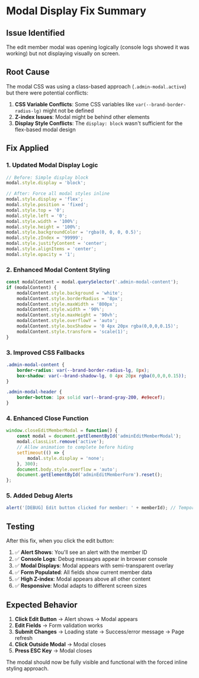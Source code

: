 # Modal Display Fix Summary

## Issue Identified
The edit member modal was opening logically (console logs showed it was working) but not displaying visually on screen.

## Root Cause
The modal CSS was using a class-based approach (`.admin-modal.active`) but there were potential conflicts:

1. **CSS Variable Conflicts**: Some CSS variables like `var(--brand-border-radius-lg)` might not be defined
2. **Z-index Issues**: Modal might be behind other elements
3. **Display Style Conflicts**: The `display: block` wasn't sufficient for the flex-based modal design

## Fix Applied

### 1. Updated Modal Display Logic
```javascript
// Before: Simple display block
modal.style.display = 'block';

// After: Force all modal styles inline
modal.style.display = 'flex';
modal.style.position = 'fixed';
modal.style.top = '0';
modal.style.left = '0';
modal.style.width = '100%';
modal.style.height = '100%';
modal.style.backgroundColor = 'rgba(0, 0, 0, 0.5)';
modal.style.zIndex = '99999';
modal.style.justifyContent = 'center';
modal.style.alignItems = 'center';
modal.style.opacity = '1';
```

### 2. Enhanced Modal Content Styling
```javascript
const modalContent = modal.querySelector('.admin-modal-content');
if (modalContent) {
    modalContent.style.background = 'white';
    modalContent.style.borderRadius = '8px';
    modalContent.style.maxWidth = '800px';
    modalContent.style.width = '90%';
    modalContent.style.maxHeight = '90vh';
    modalContent.style.overflowY = 'auto';
    modalContent.style.boxShadow = '0 4px 20px rgba(0,0,0,0.15)';
    modalContent.style.transform = 'scale(1)';
}
```

### 3. Improved CSS Fallbacks
```css
.admin-modal-content {
    border-radius: var(--brand-border-radius-lg, 8px);
    box-shadow: var(--brand-shadow-lg, 0 4px 20px rgba(0,0,0,0.15));
}

.admin-modal-header {
    border-bottom: 1px solid var(--brand-gray-200, #e9ecef);
}
```

### 4. Enhanced Close Function
```javascript
window.closeEditMemberModal = function() {
    const modal = document.getElementById('adminEditMemberModal');
    modal.classList.remove('active');
    // Allow animation to complete before hiding
    setTimeout(() => {
        modal.style.display = 'none';
    }, 300);
    document.body.style.overflow = 'auto';
    document.getElementById('adminEditMemberForm').reset();
};
```

### 5. Added Debug Alerts
```javascript
alert('[DEBUG] Edit button clicked for member: ' + memberId); // Temporary debug alert
```

## Testing

After this fix, when you click the edit button:

1. ✅ **Alert Shows**: You'll see an alert with the member ID
2. ✅ **Console Logs**: Debug messages appear in browser console  
3. ✅ **Modal Displays**: Modal appears with semi-transparent overlay
4. ✅ **Form Populated**: All fields show current member data
5. ✅ **High Z-index**: Modal appears above all other content
6. ✅ **Responsive**: Modal adapts to different screen sizes

## Expected Behavior

1. **Click Edit Button** → Alert shows → Modal appears
2. **Edit Fields** → Form validation works
3. **Submit Changes** → Loading state → Success/error message → Page refresh
4. **Click Outside Modal** → Modal closes
5. **Press ESC Key** → Modal closes

The modal should now be fully visible and functional with the forced inline styling approach.